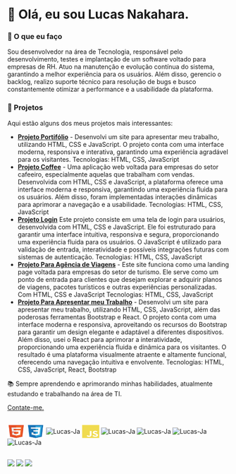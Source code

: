 <h1>👋 Olá, eu sou Lucas Nakahara.</h1>

<h3>🚀 O que eu faço</h3>

Sou desenvolvedor na área de Tecnologia, responsável pelo desenvolvimento, testes e implantação de um software voltado para empresas de RH. Atuo na manutenção e evolução contínua do sistema, garantindo a melhor experiência para os usuários. Além disso, gerencio o backlog, realizo suporte técnico para resolução de bugs e busco constantemente otimizar a performance e a usabilidade da plataforma.

<h3>💼 Projetos</h3>
<p>Aqui estão alguns dos meus projetos mais interessantes:</p>

<ul>
  <li>
    <a href="https://lucasnakahara-portifolio.netlify.app/" target="_blank"><strong>Projeto Portifólio</strong></a> - Desenvolvi um site para apresentar meu trabalho, utilizando HTML, CSS e JavaScript. O projeto conta com uma interface moderna, responsiva e interativa, garantindo uma experiência agradável para os visitantes.
    Tecnologias: HTML, CSS, JavaScript
  </li>
  <li>
    <a href="https://lucasnakahara-loja-de-cafe.netlify.app/" target="_blank"><strong>Projeto Coffee</strong></a> - Uma aplicação web voltada para empresas do setor cafeeiro, especialmente aquelas que trabalham com vendas. Desenvolvida com HTML, CSS e JavaScript, a plataforma oferece uma interface moderna e responsiva, garantindo uma experiência fluida para os usuários. Além disso, foram implementadas interações dinâmicas para aprimorar a navegação e a usabilidade.
    Tecnologias: HTML, CSS, JavaScript
  </li>
  <li>
    <a href="https://lucas2nakahara-tela-de-login.netlify.app/" target="_blank"><strong>Projeto Login</strong></a> Este projeto consiste em uma tela de login para usuários, desenvolvida com HTML, CSS e JavaScript. Ele foi estruturado para garantir uma interface intuitiva, responsiva e segura, proporcionando uma experiência fluida para os usuários. O JavaScript é utilizado para validação de entrada, interatividade e possíveis integrações futuras com sistemas de autenticação.
    Tecnologias: HTML, CSS, JavaScript
  </li>
  <li>
    <a href="https://ladingteste.netlify.app/" target="_blank"><strong>Projeto Para Agência de Viagens</strong></a> - Este site funciona como uma landing page voltada para empresas do setor de turismo. Ele serve como um ponto de entrada para clientes que desejam explorar e adquirir planos de viagens, pacotes turísticos e outras experiências personalizadas. Com HTML, CSS e JavaScript
    Tecnologias: HTML, CSS, JavaScript
  </li>

  <li>
    <a href="https://mainportifolio.netlify.app/" target="_blank"><strong>Projeto Para Apresentar meu Trabalho</strong></a> - Desenvolvi um site para apresentar meu trabalho, utilizando HTML, CSS, JavaScript, além das poderosas ferramentas Bootstrap e React. O projeto conta com uma interface moderna e responsiva, aproveitando os recursos do Bootstrap para garantir um design elegante e adaptável a diferentes dispositivos. Além disso, usei o React para aprimorar a interatividade, proporcionando uma experiência fluida e dinâmica para os visitantes. O resultado é uma plataforma visualmente atraente e altamente funcional, oferecendo uma navegação intuitiva e envolvente.
    Tecnologias: HTML, CSS, JavaScript, React, Bootstrap
  </li>
  
</ul>
  
📚 Sempre aprendendo e aprimorando minhas habilidades, atualmente estudando e trabalhando na área de TI.

<a class="btn" target="_blank" href="https://wa.me/5544998667380">Contate-me.</a>

<div style="display: inline_block"><br>
  <a href="https://github.com/Lucas2Nakahara"></a>
  <img align="center" alt="Lucas-HTML" height="30" width="40" src="https://raw.githubusercontent.com/devicons/devicon/master/icons/html5/html5-original.svg">
  <img align="center" alt="Lucas-CSS" height="30" width="40" src="https://raw.githubusercontent.com/devicons/devicon/master/icons/css3/css3-original.svg">
  <img align="center" alt="Lucas-Ja" height="30" width="40"  src="https://cdn.jsdelivr.net/gh/devicons/devicon@latest/icons/bootstrap/bootstrap-original.svg" />
  <img align="center" alt="Lucas-Js" height="30" width="40" src="https://raw.githubusercontent.com/devicons/devicon/master/icons/javascript/javascript-plain.svg">
  <img align="center" alt="Lucas-Ja" height="40" width="50" src="https://cdn.jsdelivr.net/gh/devicons/devicon@latest/icons/php/php-original.svg" />
  <img align="center" alt="Lucas-Ja" height="40" width="50" src="https://cdn.jsdelivr.net/gh/devicons/devicon@latest/icons/wordpress/wordpress-original.svg" />
  <img align="center" alt="Lucas-Ja" height="40" width="50" src="https://cdn.jsdelivr.net/gh/devicons/devicon@latest/icons/docker/docker-original-wordmark.svg" />
  <img align="center" alt="Lucas-Ja" height="50" width="60" src="https://cdn.jsdelivr.net/gh/devicons/devicon@latest/icons/mysql/mysql-original-wordmark.svg" />
          

  

</div>

##

<div>
  <a href="https://instagram.com/lucas.nakahara.94" target="_blank"><img src="https://img.shields.io/badge/-Instagram-%23E4405F?style=for-the-badge&logo=instagram&logoColor=white" target="_blank"></a>
  <a href = "mailto:contatonakaharalucas2@gmail.com"><img src="https://img.shields.io/badge/-Gmail-%23333?style=for-the-badge&logo=gmail&logoColor=white" target="_blank"></a>
  <a href="https://www.linkedin.com/in/lucas-nakahara-395b0624b/" target="_blank"><img src="https://img.shields.io/badge/-LinkedIn-%230077B5?style=for-the-badge&logo=linkedin&logoColor=white" target="_blank"></a> 
</div>




